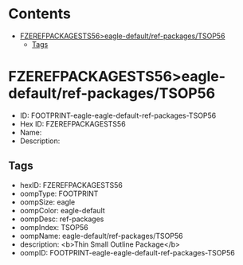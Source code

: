 



Contents
========

* [FZEREFPACKAGESTS56>eagle-default/ref-packages/TSOP56](#fzerefpackagests56eagle-defaultref-packagestsop56)
	* [Tags](#tags)

# FZEREFPACKAGESTS56>eagle-default/ref-packages/TSOP56

- ID: FOOTPRINT-eagle-eagle-default-ref-packages-TSOP56
- Hex ID: FZEREFPACKAGESTS56
- Name: 
- Description: 

## Tags

- hexID: FZEREFPACKAGESTS56
- oompType: FOOTPRINT
- oompSize: eagle
- oompColor: eagle-default
- oompDesc: ref-packages
- oompIndex: TSOP56
- oompName: eagle-default/ref-packages/TSOP56
- description: &lt;b&gt;Thin Small Outline Package&lt;/b&gt;
- oompID: FOOTPRINT-eagle-eagle-default-ref-packages-TSOP56
